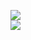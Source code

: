 [![](https://img.shields.io/badge/Made%20With-Github%20Spray-lightgrey.svg?style=for-the-badge&logo=github)](https://github.com/Annihil/github-spray#15104)  
[![](https://i.imgur.com/2DrTn0Z.gif)](https://github.com/Annihil/github-spray)